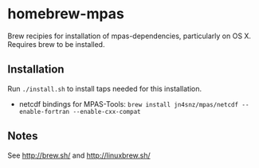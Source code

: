 # homebrew-mpas

Brew recipies for installation of mpas-dependencies, particularly on OS X.
Requires brew to be installed.

## Installation
Run `./install.sh` to install taps needed for this installation.
 * netcdf bindings for MPAS-Tools: `brew install jn4snz/mpas/netcdf --enable-fortran --enable-cxx-compat`

## Notes
See http://brew.sh/ and http://linuxbrew.sh/
